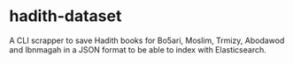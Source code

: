 # hadith-dataset

A CLI scrapper to save Hadith books for Bo5ari, Moslim, Trmizy, Abodawod and Ibnmagah in a JSON format to be able to index with Elasticsearch.
